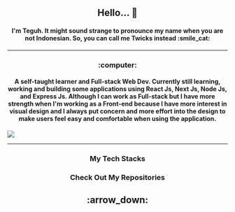 <h2 align="center">Hello... 👋</h2>
<h4 align="center">I'm Teguh. It might sound strange to pronounce my name when you are not Indonesian. So, you can call me Twicks instead :smile_cat: </h4>
<hr/>

<div align="center">
  <h3>:computer:</h3>
  <h4 align="center">A self-taught learner and Full-stack Web Dev. Currently still learning, working and building some applications using React Js, Next Js, Node Js, and Express Js. Although I can work as Full-stack but I have more strength when I'm working as a Front-end because I have more interest in visual design and I always put concern and more effort into the design to make users feel easy and comfortable when using the application.</h4>
</div>

![](https://komarev.com/ghpvc/?username=twicks95&color=blue&style=flat-square)
<hr/>

<h3 align="center">My Tech Stacks</h3>

<div align="center">
  <h3>Check Out My Repositories</h3>
  <h2>:arrow_down:</h2>
</div>


<!--
**twicks95/twicks95** is a ✨ _special_ ✨ repository because its `README.md` (this file) appears on your GitHub profile.

Here are some ideas to get you started:

- 🔭 I’m currently working on ...
- 🌱 I’m currently learning ...
- 👯 I’m looking to collaborate on ...
- 🤔 I’m looking for help with ...
- 💬 Ask me about ...
- 📫 How to reach me: ...
- 😄 Pronouns: ...
- ⚡ Fun fact: ...
-->
